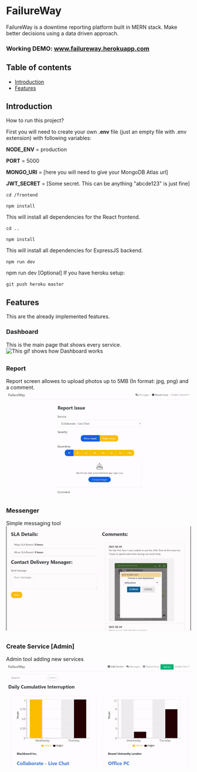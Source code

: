 # FailureWay
FailureWay is a downtime reporting platform built in MERN stack. Make better decisions using a data driven approach.

### Working DEMO: www.failureway.herokuapp.com

## Table of contents
* [Introduction](#Introduction)
* [Features](#Features)

## Introduction
How to run this project?

First you will need to create your own **.env** file (just an empty file with .env extension) with following variables:

**NODE_ENV** = production

**PORT** = 5000

**MONGO_URI** = [here you will need to give your MongoDB Atlas url]

**JWT_SECRET** = [Some secret. This can be anything "abcde123" is just fine]

```
cd /frontend
```
```
npm install
```
This will install all dependencies for the React frontend.
```
cd ..
```
```
npm install
```
This will install all dependencies for ExpressJS backend.

```
npm run dev
```

npm run dev 
[Optional]
If you have heroku setup: 
```
git push heroku master 
```

## Features
This are the already implemented features.

### Dashboard
This is the main page that shows every service.
![This gif shows how Dashboard works](Dashboard.gif)

## 

### Report
Report screen allowes to upload photos up to 5MB (In format: jpg, png) and a comment.
![This gif shows how Report works](Report.gif)

## 

### Messenger
Simple messaging tool
![This gif shows how Messenger works](Messenger.gif)

## 

### Create Service [Admin]
Admin tool adding new services
![This gif shows how Create Service works](Create_Service.gif)
